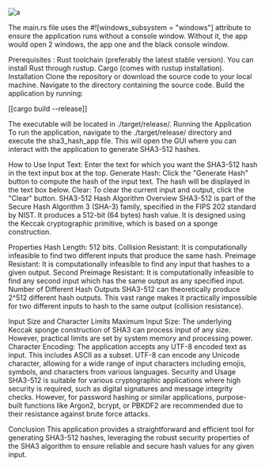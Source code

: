 



![a](https://github.com/user-attachments/assets/e4aa603b-6288-44a8-b58c-3960031a4b5b)




The main.rs file uses the #![windows_subsystem = "windows"] attribute to ensure the application runs without a console window. Without it, the app would open 2 windows, the app one and the black console window.

Prerequisites : Rust toolchain (preferably the latest stable version). You can install Rust through rustup. Cargo (comes with rustup installation). Installation Clone the repository or download the source code to your local machine. Navigate to the directory containing the source code. Build the application by running:

[[cargo build --release]]

The executable will be located in ./target/release/. Running the Application To run the application, navigate to the ./target/release/ directory and execute the sha3_hash_app file. This will open the GUI where you can interact with the application to generate SHA3-512 hashes.

How to Use Input Text: Enter the text for which you want the SHA3-512 hash in the text input box at the top. Generate Hash: Click the "Generate Hash" button to compute the hash of the input text. The hash will be displayed in the text box below. Clear: To clear the current input and output, click the "Clear" button. SHA3-512 Hash Algorithm Overview SHA3-512 is part of the Secure Hash Algorithm 3 (SHA-3) family, specified in the FIPS 202 standard by NIST. It produces a 512-bit (64 bytes) hash value. It is designed using the Keccak cryptographic primitive, which is based on a sponge construction.

Properties Hash Length: 512 bits. Collision Resistant: It is computationally infeasible to find two different inputs that produce the same hash. Preimage Resistant: It is computationally infeasible to find any input that hashes to a given output. Second Preimage Resistant: It is computationally infeasible to find any second input which has the same output as any specified input. Number of Different Hash Outputs SHA3-512 can theoretically produce 2^512 different hash outputs. This vast range makes it practically impossible for two different inputs to hash to the same output (collision resistance).

Input Size and Character Limits Maximum Input Size: The underlying Keccak sponge construction of SHA3 can process input of any size. However, practical limits are set by system memory and processing power. Character Encoding: The application accepts any UTF-8 encoded text as input. This includes ASCII as a subset. UTF-8 can encode any Unicode character, allowing for a wide range of input characters including emojis, symbols, and characters from various languages. Security and Usage SHA3-512 is suitable for various cryptographic applications where high security is required, such as digital signatures and message integrity checks. However, for password hashing or similar applications, purpose-built functions like Argon2, bcrypt, or PBKDF2 are recommended due to their resistance against brute force attacks.

Conclusion This application provides a straightforward and efficient tool for generating SHA3-512 hashes, leveraging the robust security properties of the SHA3 algorithm to ensure reliable and secure hash values for any given input.
